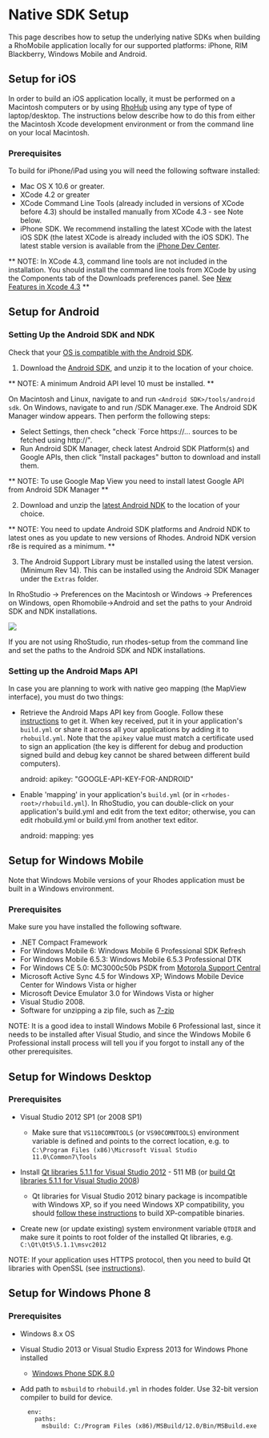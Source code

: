 # Native SDK Setup

This page describes how to setup the underlying native SDKs when building a RhoMobile application locally for our supported platforms: iPhone, RIM Blackberry, Windows Mobile and Android.

## Setup for iOS

In order to build an iOS application locally, it must be performed on a Macintosh computers or by using [RhoHub](http://rhohub.com) using any type of type of laptop/desktop. The instructions below describe how to do this from either the Macintosh Xcode development environment or from the command line on your local Macintosh. 

### Prerequisites

To build for iPhone/iPad using you will need the following software installed:

* Mac OS X 10.6 or greater.
* XCode 4.2 or greater
* XCode Command Line Tools (already included in versions of XCode before 4.3) should be installed manually from XCode 4.3 - see Note below.
* iPhone SDK. We recommend installing the latest XCode with the latest iOS SDK (the latest XCode is already included with the iOS SDK). The latest stable version is available from the [iPhone Dev Center](http://developer.apple.com/iphone/index.action).

** NOTE: In XCode 4.3, command line tools are not included in the installation. You should install the command line tools from XCode by using the Components tab of the Downloads preferences panel. See [New Features in Xcode 4.3](https://developer.apple.com/library/ios/#documentation/DeveloperTools/Conceptual/WhatsNewXcode/Articles/xcode_4_3.html) **

## Setup for Android


### Setting Up the Android SDK and NDK

Check that your [OS is compatible with the Android SDK](http://developer.android.com/sdk/requirements.html).

1) Download the [Android SDK](http://developer.android.com/sdk/index.html), and unzip it to the location of your choice.

** NOTE: A minimum Android API level 10 must be installed. **

On Macintosh and Linux, navigate to and run `<Android SDK>/tools/android sdk`. On Windows, navigate to and run <Android SDK>/SDK Manager.exe. The Android SDK Manager window appears. Then perform the following steps:

 * Select Settings, then check "check `Force https://... sources to be fetched using http://".
 * Run Android SDK Manager, check latest Android SDK Platform(s) and Google APIs, then click "Install packages" button to download and install them.

** NOTE: To use Google Map View you need to install latest Google API from Android SDK Manager **

2) Download and unzip the [latest Android NDK](http://developer.android.com/sdk/ndk/index.html) to the location of your choice.

** NOTE: You need to update Android SDK platforms and Android NDK to latest ones as you update to new versions of Rhodes. Android NDK version r8e is required as a minimum. **


3) The Android Support Library must be installed using the latest version. (Minimum Rev 14). This can be installed using the Android SDK Manager under the `Extras` folder.

In RhoStudio -> Preferences on the Macintosh or Windows -> Preferences on Windows, open Rhomobile->Android and set the paths to your Android SDK and NDK installations.

<img src="http://rhodocs.s3.amazonaws.com/rhostudio-tutorial/preferences-android-sdk-4.0.png"/>

If you are not using RhoStudio, run rhodes-setup from the command line and set the paths to the Android SDK and NDK installations.

### Setting up the Android Maps API

In case you are planning to work with native geo mapping (the MapView interface), you must do two things:

* Retrieve the Android Maps API key from Google. Follow these [instructions](http://code.google.com/intl/en/android/add-ons/google-apis/mapkey.html) to get it. When key received, put it in your application's `build.yml` or share it across all your applications by adding it to `rhobuild.yml`. Note that the `apikey` value must match a certificate used to sign an application (the key is different for debug and production signed build and debug key cannot be shared between different build computers).

	android:
	  apikey: "GOOGLE-API-KEY-FOR-ANDROID"

* Enable 'mapping' in your application's `build.yml` (or in `<rhodes-root>/rhobuild.yml`). In RhoStudio, you can double-click on your application's build.yml and edit from the text editor; otherwise, you can edit rhobuild.yml or build.yml from another text editor.

	android:
	  mapping: yes

## Setup for Windows Mobile

Note that Windows Mobile versions of your Rhodes application must be built in a Windows environment.

### Prerequisites

Make sure you have installed the following software.

* .NET Compact Framework
* For Windows Mobile 6: Windows Mobile 6 Professional SDK Refresh
* For Windows Mobile 6.5.3: Windows Mobile 6.5.3 Professional DTK
* For Windows CE 5.0: MC3000c50b PSDK from [Motorola Support Central](http://support.symbol.com/support/supportcentral/supportcentral.do?id=m1)
* Microsoft Active Sync 4.5 for Windows XP; Windows Mobile Device Center for Windows Vista or higher
* Microsoft Device Emulator 3.0 for Windows Vista or higher
* Visual Studio 2008. 
* Software for unzipping a zip file, such as [7-zip](http://www.7-zip.org/)

NOTE: It is a good idea to install Windows Mobile 6 Professional last, since it needs to be installed after Visual Studio, and since the Windows Mobile 6 Professional install process will tell you if you forgot to install any of the other prerequisites.


## Setup for Windows Desktop

### Prerequisites

* Visual Studio 2012 SP1 (or 2008 SP1)
  * Make sure that `VS110COMNTOOLS` (or `VS90COMNTOOLS`) environment variable is defined and points to the correct location, e.g. to `C:\Program Files (x86)\Microsoft Visual Studio 11.0\Common7\Tools`

* Install [Qt libraries 5.1.1 for Visual Studio 2012](http://download.qt-project.org/official_releases/qt/5.1/5.1.1/qt-windows-opensource-5.1.1-msvc2012-x86-offline.exe) - 511 MB (or [build Qt libraries 5.1.1 for Visual Studio 2008](build_win#build-qt5-for-vs2008))
  * Qt libraries for Visual Studio 2012 binary package is incompatible with Windows XP, so if you need Windows XP compatibility, you should <a href="build_win#build-for-windows-https">follow these instructions</a> to build XP-compatible binaries.

* Create new (or update existing) system environment variable `QTDIR` and make sure it points to root folder of the installed Qt libraries, e.g. `C:\Qt\Qt5\5.1.1\msvc2012`

NOTE: If your application uses HTTPS protocol, then you need to build Qt libraries with OpenSSL (see <a href="build_win#build-for-windows-https">instructions</a>).


## Setup for Windows Phone 8

### Prerequisites

* Windows 8.x OS
* Visual Studio 2013 or Visual Studio Express 2013 for Windows Phone installed
    * [Windows Phone SDK 8.0](http://dev.windowsphone.com/en-us/downloadsdk)
    
* Add path to `msbuild` to `rhobuild.yml` in rhodes folder. Use 32-bit version compiler to build for device.

	    env:
	      paths:
	        msbuild: C:/Program Files (x86)/MSBuild/12.0/Bin/MSBuild.exe


